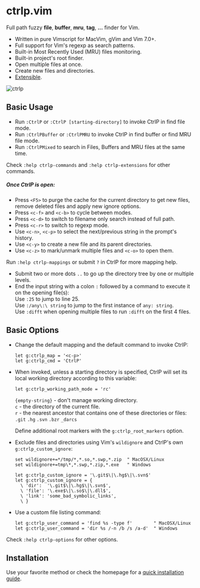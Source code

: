 # ctrlp.vim
Full path fuzzy __file__, __buffer__, __mru__, __tag__, __...__ finder for Vim.

* Written in pure Vimscript for MacVim, gVim and Vim 7.0+.
* Full support for Vim's regexp as search patterns.
* Built-in Most Recently Used (MRU) files monitoring.
* Built-in project's root finder.
* Open multiple files at once.
* Create new files and directories.
* [Extensible][2].

![ctrlp][1]

## Basic Usage
* Run `:CtrlP` or `:CtrlP [starting-directory]` to invoke CtrlP in find file mode.
* Run `:CtrlPBuffer` or `:CtrlPMRU` to invoke CtrlP in find buffer or find MRU file mode.
* Run `:CtrlPMixed` to search in Files, Buffers and MRU files at the same time.

Check `:help ctrlp-commands` and `:help ctrlp-extensions` for other commands.

##### Once CtrlP is open:
* Press `<F5>` to purge the cache for the current directory to get new files, remove deleted files and apply new ignore options.
* Press `<c-f>` and `<c-b>` to cycle between modes.
* Press `<c-d>` to switch to filename only search instead of full path.
* Press `<c-r>` to switch to regexp mode.
* Use `<c-n>`, `<c-p>` to select the next/previous string in the prompt's history.
* Use `<c-y>` to create a new file and its parent directories.
* Use `<c-z>` to mark/unmark multiple files and `<c-o>` to open them.

Run `:help ctrlp-mappings` or submit `?` in CtrlP for more mapping help.

* Submit two or more dots `..` to go up the directory tree by one or multiple levels.
* End the input string with a colon `:` followed by a command to execute it on the opening file(s):  
Use `:25` to jump to line 25.  
Use `:/any\:\ string` to jump to the first instance of `any: string`.  
Use `:difft` when opening multiple files to run `:difft` on the first 4 files.

## Basic Options
* Change the default mapping and the default command to invoke CtrlP:

    ```vim
    let g:ctrlp_map = '<c-p>'
    let g:ctrlp_cmd = 'CtrlP'
    ```

* When invoked, unless a starting directory is specified, CtrlP will set its local working directory according to this variable:

    ```vim
    let g:ctrlp_working_path_mode = 'rc'
    ```

    `{empty-string}` - don't manage working directory.  
    `c` - the directory of the current file.  
    `r` - the nearest ancestor that contains one of these directories or files:
    `.git` `.hg` `.svn` `.bzr` `_darcs`

    Define additional root markers with the `g:ctrlp_root_markers` option.

* Exclude files and directories using Vim's `wildignore` and CtrlP's own `g:ctrlp_custom_ignore`:

    ```vim
    set wildignore+=*/tmp/*,*.so,*.swp,*.zip  " MacOSX/Linux
    set wildignore+=tmp\*,*.swp,*.zip,*.exe   " Windows

    let g:ctrlp_custom_ignore = '\.git$\|\.hg$\|\.svn$'
    let g:ctrlp_custom_ignore = {
      \ 'dir':  '\.git$\|\.hg$\|\.svn$',
      \ 'file': '\.exe$\|\.so$\|\.dll$',
      \ 'link': 'some_bad_symbolic_links',
      \ }
    ```

* Use a custom file listing command:

    ```vim
    let g:ctrlp_user_command = 'find %s -type f'        " MacOSX/Linux
    let g:ctrlp_user_command = 'dir %s /-n /b /s /a-d'  " Windows
    ```

Check `:help ctrlp-options` for other options.

## Installation
Use your favorite method or check the homepage for a [quick installation guide][3].

[1]: http://i.imgur.com/yIynr.png
[2]: https://github.com/kien/ctrlp.vim/tree/extensions
[3]: http://kien.github.com/ctrlp.vim#installation

